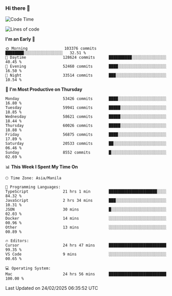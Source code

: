 ### Hi there 👋

<!--START_SECTION:waka-->
![Code Time](http://img.shields.io/badge/Code%20Time-5%2C883%20hrs%2026%20mins-blue)

![Lines of code](https://img.shields.io/badge/From%20Hello%20World%20I%27ve%20Written-121.0%20million%20lines%20of%20code-blue)

**I'm an Early 🐤** 

```text
🌞 Morning                103376 commits      ████████░░░░░░░░░░░░░░░░░   32.51 % 
🌆 Daytime                128624 commits      ██████████░░░░░░░░░░░░░░░   40.45 % 
🌃 Evening                52460 commits       ████░░░░░░░░░░░░░░░░░░░░░   16.50 % 
🌙 Night                  33514 commits       ███░░░░░░░░░░░░░░░░░░░░░░   10.54 % 
```
📅 **I'm Most Productive on Thursday** 

```text
Monday                   53426 commits       ████░░░░░░░░░░░░░░░░░░░░░   16.80 % 
Tuesday                  59941 commits       █████░░░░░░░░░░░░░░░░░░░░   18.85 % 
Wednesday                58621 commits       █████░░░░░░░░░░░░░░░░░░░░   18.44 % 
Thursday                 60026 commits       █████░░░░░░░░░░░░░░░░░░░░   18.88 % 
Friday                   56875 commits       ████░░░░░░░░░░░░░░░░░░░░░   17.89 % 
Saturday                 20533 commits       ██░░░░░░░░░░░░░░░░░░░░░░░   06.46 % 
Sunday                   8552 commits        █░░░░░░░░░░░░░░░░░░░░░░░░   02.69 % 
```


📊 **This Week I Spent My Time On** 

```text
🕑︎ Time Zone: Asia/Manila

💬 Programming Languages: 
TypeScript               21 hrs 1 min        █████████████████████░░░░   84.32 % 
JavaScript               2 hrs 34 mins       ███░░░░░░░░░░░░░░░░░░░░░░   10.31 % 
JSON                     30 mins             █░░░░░░░░░░░░░░░░░░░░░░░░   02.03 % 
Docker                   14 mins             ░░░░░░░░░░░░░░░░░░░░░░░░░   00.96 % 
Other                    13 mins             ░░░░░░░░░░░░░░░░░░░░░░░░░   00.89 % 

🔥 Editors: 
Cursor                   24 hrs 47 mins      █████████████████████████   99.35 % 
VS Code                  9 mins              ░░░░░░░░░░░░░░░░░░░░░░░░░   00.65 % 

💻 Operating System: 
Mac                      24 hrs 56 mins      █████████████████████████   100.00 % 
```


 Last Updated on 24/02/2025 06:35:52 UTC
<!--END_SECTION:waka-->


<!--
**rad182/rad182** is a ✨ _special_ ✨ repository because its `README.md` (this file) appears on your GitHub profile.

Here are some ideas to get you started:

- 🔭 I’m currently working on ...
- 🌱 I’m currently learning ...
- 👯 I’m looking to collaborate on ...
- 🤔 I’m looking for help with ...
- 💬 Ask me about ...
- 📫 How to reach me: ...
- 😄 Pronouns: ...
- ⚡ Fun fact: ...
-->
